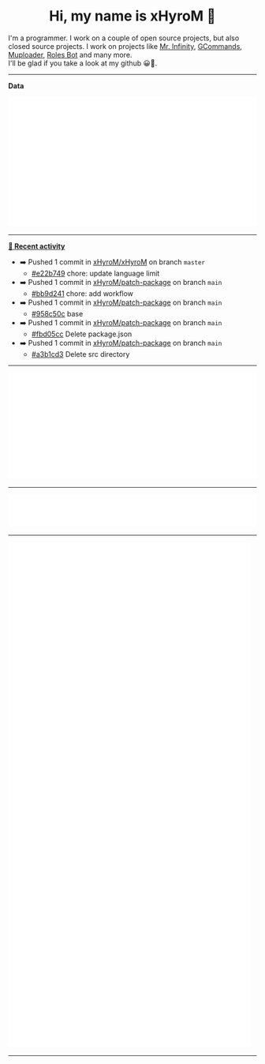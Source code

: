 <p align="center">
    <!-- <img src="https://avatars.githubusercontent.com/u/56601352" width="192" alt="hyro's pfp" /> -->
    <h1 align="center">Hi, my name is xHyroM 👋</h1>
</p>

I'm a programmer. I work on a couple of open source projects, but also closed source projects. I work on projects like [Mr. Infinity](https://discord.com/oauth2/authorize?client_id=720321585625694239&scope=bot%20applications.commands&permissions=8&redirect_uri=https://blobs.gq/imanager&prompt=consent&response_type=code), [GCommands](https://github.com/Garlic-Team/GCommands), [Muploader](https://github.com/xHyroM/Muploder), [Roles Bot](https://github.com/xHyroM/roles-bot) and many more.  
I'll be glad if you take a look at my github 😀👀.

___
**Data**

<img src="https://github.com/xHyroM/xHyroM/blob/master/.cache/base.svg">

___

**[📰 Recent activity](https://github.com/xHyroM)**
* ➡️ Pushed 1 commit in [xHyroM/xHyroM](https://github.com/xHyroM/xHyroM) on branch `master`
  * [#e22b749](https://github.com/xHyroM/xHyroM/commit/e22b749) chore: update language limit
* ➡️ Pushed 1 commit in [xHyroM/patch-package](https://github.com/xHyroM/patch-package) on branch `main`
  * [#bb9d241](https://github.com/xHyroM/patch-package/commit/bb9d241) chore: add workflow
* ➡️ Pushed 1 commit in [xHyroM/patch-package](https://github.com/xHyroM/patch-package) on branch `main`
  * [#958c50c](https://github.com/xHyroM/patch-package/commit/958c50c) base
* ➡️ Pushed 1 commit in [xHyroM/patch-package](https://github.com/xHyroM/patch-package) on branch `main`
  * [#fbd05cc](https://github.com/xHyroM/patch-package/commit/fbd05cc) Delete package.json
* ➡️ Pushed 1 commit in [xHyroM/patch-package](https://github.com/xHyroM/patch-package) on branch `main`
  * [#a3b1cd3](https://github.com/xHyroM/patch-package/commit/a3b1cd3) Delete src directory


___

<img src="https://github.com/xHyroM/xHyroM/blob/master/.cache/isocalendar.svg">

___

<img src="https://github.com/xHyroM/xHyroM/blob/master/.cache/languages.svg">

___

<img src="https://github.com/xHyroM/xHyroM/blob/master/.cache/achievements.svg">

___
